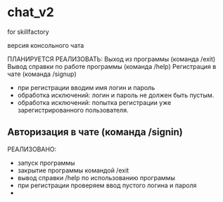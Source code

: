 # chat_v2
for skillfactory

версия консольного чата

ПЛАНИРУЕТСЯ РЕАЛИЗОВАТЬ:
Выход из программы (команда /exit)
Вывод справки по работе программы (команда /help) 
Регистрация в чате (команда /signup)
 - при регистрации вводим имя логин и пароль
 - обработка исключений: логин и пароль не должен быть пустым.
 - обработка исключений: попытка регистрации уже зарегистрированного пользователя.
 
Авторизация в чате (команда /signin)
 - 


РЕАЛИЗОВАНО:
 - запуск программы
 - закрытие программы командой /exit
 - вывод справки /help по использованию программы
 - при регистрации проверяем ввод пустого логина и пароля
 - 
 